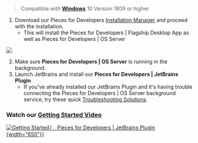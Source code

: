 [//]: # (title: Windows)

> Compatible with [**Windows**](https://www.catalog.update.microsoft.com/Search.aspx?q=windows%2010%201809) 10 Version 1809 or higher
1. Download our Pieces for Developers [Installation Manager](https://builds.pieces.app/stages/production/pieces_suite_windows/appinstaller/download) and proceed with the installation.
    -  This will install the Pieces for Developers | Flagship Desktop App as well as Pieces for Developers | OS Server
  
![](INSTALL_WINDOWS.gif)

2. Make sure **Pieces for Developers | OS Server** is running in the background.
3. Launch JetBrains and install our **Pieces for Developers | JetBrains Plugin**
    -  If you've already installed our JetBrains Plugin and it's having trouble connecting the Pieces for Developers | OS Server background service, try these quick [Troubleshooting Solutions](troubleshooting.md "Troubleshooting").

### Watch our [**Getting Started Video**](https://youtu.be/C8S3URf7MLE)

[![Getting Started ⎸ Pieces for Developers | JetBrains Plugin](https://storage.googleapis.com/pieces_static_resources/jetbrains_marketplace/Graphics/JB_Getting_Started.png){width="650"}}](https://youtu.be/C8S3URf7MLE)

